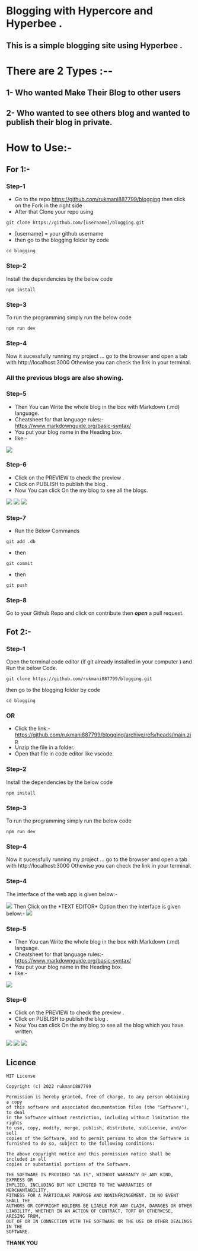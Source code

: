 # Blogging with Hypercore and Hyperbee .
## This is a simple blogging site using Hyperbee .

# There are 2 Types :--
## 1- Who wanted Make Their Blog to other users
## 2- Who wanted to see others blog and wanted to publish their blog in private.

# How to Use:-

## For 1:-
### Step-1
* Go to the repo https://github.com/rukmani887799/blogging then click on the Fork in the right side 
* After that Clone your repo using
```
git clone https://github.com/[username]/blogging.git
```
* [username] = your github username
* then go to the blogging folder by code
```
cd blogging
```
### Step-2
Install the dependencies by the below code
```
npm install
```
### Step-3
To run the programming simply run the below code 
```
npm run dev
```
### Step-4
Now it sucessfully running my project ... go to the browser and open a tab with http://localhost:3000
Othewise you can check the link in your terminal.
### All the previous blogs are also showing.
### Step-5
* Then You can Write the whole blog in the box with Markdown (.md) language.
* Cheatsheet for that language rules:- https://www.markdownguide.org/basic-syntax/
* You put your blog name in the Heading box.
* like:-
<img src="https://github.com/rukmani887799/blogging/blob/main/img/3-blogging.png">


### Step-6
* Click on the PREVIEW to check the preview .
* Click on PUBLISH to publish the blog .
* Now You can click On the my blog to see all the blogs.
<img src="https://github.com/rukmani887799/blogging/blob/main/img/4-blogging.png">
<img src="https://github.com/rukmani887799/blogging/blob/main/img/5-blogging.png">
<img src="https://github.com/rukmani887799/blogging/blob/main/img/6-blogging.png">

### Step-7
* Run the Below Commands
```
git add .db
```
* then
```
git commit
```
* then
```
git push
```

### Step-8
Go to your Github Repo and click on contribute then ***open*** a pull request.

## Fot 2:-



### Step-1
Open the terminal code editor (if git already installed in your computer ) and Run the below Code.
```
git clone https://github.com/rukmani887799/blogging.git
```
then go to the blogging folder by code
```
cd blogging
```
### OR

* Click the link:-  https://github.com/rukmani887799/blogging/archive/refs/heads/main.zip 
* Unzip the file in a folder.
* Open that file in code editor like vscode.


### Step-2
Install the dependencies by the below code
```
npm install
```
### Step-3
To run the programming simply run the below code 
```
npm run dev
```
### Step-4
Now it sucessfully running my project ... go to the browser and open a tab with http://localhost:3000
Othewise you can check the link in your terminal.

### Step-4 
The interface of the web app is given below:-

<img src="https://github.com/rukmani887799/blogging/blob/main/img/1-blogging.png">
Then Click on the *TEXT EDITOR* Option then the interface is given below:-

<img src="https://github.com/rukmani887799/blogging/blob/main/img/2-blogging.png">


### Step-5
* Then You can Write the whole blog in the box with Markdown (.md) language.
* Cheatsheet for that language rules:- https://www.markdownguide.org/basic-syntax/
* You put your blog name in the Heading box.
* like:-
<img src="https://github.com/rukmani887799/blogging/blob/main/img/3-blogging.png">


### Step-6
* Click on the PREVIEW to check the preview .
* Click on PUBLISH to publish the blog .
* Now You can click On the my blog to see all the blog which you have written.
<img src="https://github.com/rukmani887799/blogging/blob/main/img/4-blogging.png">
<img src="https://github.com/rukmani887799/blogging/blob/main/img/5-blogging.png">
<img src="https://github.com/rukmani887799/blogging/blob/main/img/6-blogging.png">




## Licence
```
MIT License

Copyright (c) 2022 rukmani887799

Permission is hereby granted, free of charge, to any person obtaining a copy
of this software and associated documentation files (the "Software"), to deal
in the Software without restriction, including without limitation the rights
to use, copy, modify, merge, publish, distribute, sublicense, and/or sell
copies of the Software, and to permit persons to whom the Software is
furnished to do so, subject to the following conditions:

The above copyright notice and this permission notice shall be included in all
copies or substantial portions of the Software.

THE SOFTWARE IS PROVIDED "AS IS", WITHOUT WARRANTY OF ANY KIND, EXPRESS OR
IMPLIED, INCLUDING BUT NOT LIMITED TO THE WARRANTIES OF MERCHANTABILITY,
FITNESS FOR A PARTICULAR PURPOSE AND NONINFRINGEMENT. IN NO EVENT SHALL THE
AUTHORS OR COPYRIGHT HOLDERS BE LIABLE FOR ANY CLAIM, DAMAGES OR OTHER
LIABILITY, WHETHER IN AN ACTION OF CONTRACT, TORT OR OTHERWISE, ARISING FROM,
OUT OF OR IN CONNECTION WITH THE SOFTWARE OR THE USE OR OTHER DEALINGS IN THE
SOFTWARE.
```
**THANK YOU**
